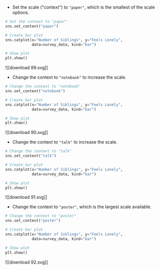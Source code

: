 - Set the scale ("context") to `"paper"`, which is the smallest of the scale options.
```Python
# Set the context to "paper"
sns.set_context("paper")

# Create bar plot
sns.catplot(x="Number of Siblings", y="Feels Lonely",
            data=survey_data, kind="bar")

# Show plot
plt.show()
```
![[download 89.svg]]
- Change the context to `"notebook"` to increase the scale.
```Python
# Change the context to "notebook"
sns.set_context("notebook")

# Create bar plot
sns.catplot(x="Number of Siblings", y="Feels Lonely",
            data=survey_data, kind="bar")

# Show plot
plt.show()
```
![[download 90.svg]]
- Change the context to `"talk"` to increase the scale.
```Python
# Change the context to "talk"
sns.set_context("talk")

# Create bar plot
sns.catplot(x="Number of Siblings", y="Feels Lonely",
            data=survey_data, kind="bar")

# Show plot
plt.show()
```
![[download 91.svg]]

- Change the context to `"poster"`, which is the largest scale available.
```Python
# Change the context to "poster"
sns.set_context("poster")

# Create bar plot
sns.catplot(x="Number of Siblings", y="Feels Lonely",
            data=survey_data, kind="bar")

# Show plot
plt.show()
```
![[download 92.svg]]
